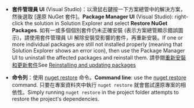 - <span data-ttu-id="978d4-101">**套件管理員 UI** (Visual Studio)：以滑鼠右鍵按一下方案總管中的解決方案，然後選取 [還原 NuGet 套件]。</span><span class="sxs-lookup"><span data-stu-id="978d4-101">**Package Manager UI** (Visual Studio): right-click the solution in Solution Explorer and select **Restore NuGet Packages**.</span></span> <span data-ttu-id="978d4-102">如有一或多個個別套件仍未正確安裝 (表示方案總管顯示錯誤圖示)，請使用套件管理員 UI 解除安裝受影響的套件，再重新安裝。</span><span class="sxs-lookup"><span data-stu-id="978d4-102">If one or more individual packages are still not installed properly (meaning that Solution Explorer shows an error icon), then use the Package Manager UI to uninstall the affected packages and reinstall them.</span></span> <span data-ttu-id="978d4-103">請參閱[重新安裝和更新套件](../Consume-Packages/Reinstalling-and-Updating-Packages.md)</span><span class="sxs-lookup"><span data-stu-id="978d4-103">See [Reinstalling and updating packages](../Consume-Packages/Reinstalling-and-Updating-Packages.md)</span></span>

- <span data-ttu-id="978d4-104">**命令列**：使用 [nuget restore](../tools/cli-ref-restore.md) 命令。</span><span class="sxs-lookup"><span data-stu-id="978d4-104">**Command line**: use the [nuget restore](../tools/cli-ref-restore.md) command.</span></span> <span data-ttu-id="978d4-105">只要在專案資料夾中執行 `nuget restore` 就會嘗試還原專案的相依性。</span><span class="sxs-lookup"><span data-stu-id="978d4-105">Simply running `nuget restore` in the project folder attempts to restore the project's dependencies.</span></span>
